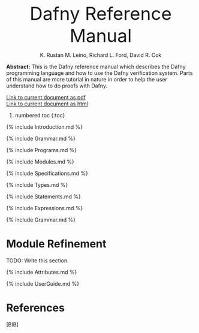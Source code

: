 <link rel="stylesheet" href="../assets/main.css">
<script src="https://cdn.mathjax.org/mathjax/latest/MathJax.js?config=TeX-AMS-MML_HTMLorMML" type="text/javascript"></script>

<font size="+4"><p style="text-align: center;">Dafny Reference Manual</p></font> <!-- PDFOMIT -->
<p style="text-align: center;">K. Rustan M. Leino, Richard L. Ford, David R. Cok</p> <!-- PDFOMIT -->
<p style="text-align: center;"><script> document.write(new Date(document.lastModified)); </script></p> <!-- PDFOMIT -->

<!--PDF NEWPAGE-->

**Abstract:** 
This is the Dafny reference manual which describes the Dafny programming
language and how to use the Dafny verification system.
Parts of this manual are more tutorial in nature in order to help the
user understand how to do proofs with Dafny.

[Link to current document as pdf](https://dafny-lang.github.io/dafny/DafnyReferenceManual/DafnyRef.pdf)<br/>
[Link to current document as html](https://dafny-lang.github.io/dafny/DafnyReferenceManual/DafnyRef)

<!--
```dafny
Syntax color tests:
integer: 0 00 20 01 0_1
float:   .0 1.0 1.
hex:    0x10_abcdefABCDEF
string:   "string \n" "a\"b"
char:    'a' '\n' '\'' '"'
boolean:  true false
types:   int real string char bool 
types:   bv1 bv10 bv02 
types:   array array1 array2 array20 array10
types:   seq map imap set iset multiset
types:   seq<int> map<bool,bool> seq<set<real>> 
types:   map<set<int>,seq<bool>> seq<Node> seq< Node >
keywords: if while assert assume
spec:    requires  reads modifies
comment:  // comment
comment:  /* comment */ after
comment:  // comment /* asd */ dfg
comment:  /* comment /* embedded */ after
comment:  /* comment // embedded */ after
```
-->
<!--
Sample math B: $a \to b$ or 
<p style="text-align: center;">$$ a \to \pi $$</p>
 or \\( a \top \\) or \\[ a \to \pi \\] 
-->

1. numbered toc 
{:toc}

{% include Introduction.md %}

{% include Grammar.md %}

{% include Programs.md %}

{% include Modules.md %}

{% include Specifications.md %}

{% include Types.md %}

{% include Statements.md %}

{% include Expressions.md %}

{% include Grammar.md %}


# Module Refinement
TODO: Write this section.

{% include Attributes.md %}

{% include UserGuide.md %}

# References
[BIB]

